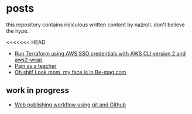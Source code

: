 # posts

this repository contains ridiculous written content by nazroll. don't believe the hype.

<<<<<<< HEAD
- [Run Terraform using AWS SSO credentials with AWS CLI version 2 and aws2-wrap](https://github.com/nazroll/posts/blob/master/aws-sso-cli-aws2wrap.md)
- [Pain as a teacher](https://github.com/nazroll/posts/blob/master/pain-as-a-teacher.md)
- [Oh shit! Look mom, my face is in Be-mag.com](https://github.com/nazroll/posts/blob/master/oh-shit-mom-my-face-is-in-be-mag.md)

## work in progress

- [Web publishing workflow using git and Github](https://github.com/nazroll/posts/blob/web-publishing-using-git-github/web-publishing-using-git-github.md)
